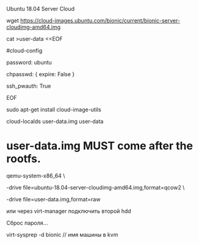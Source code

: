 Ubuntu 18.04 Server Cloud

wget https://cloud-images.ubuntu.com/bionic/current/bionic-server-cloudimg-amd64.img

cat >user-data <<EOF

#cloud-config

password: ubuntu

chpasswd: { expire: False }

ssh_pwauth: True

EOF

sudo apt-get install cloud-image-utils

cloud-localds user-data.img user-data

# user-data.img MUST come after the rootfs. 

qemu-system-x86_64 \

-drive file=ubuntu-18.04-server-cloudimg-amd64.img,format=qcow2 \

-drive file=user-data.img,format=raw

или через virt-manager подключить второй hdd

Сброс пароля...

virt-sysprep -d bionic // имя машины в kvm